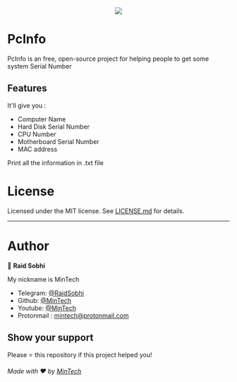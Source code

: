 <div align="center">
<img src="https://i.postimg.cc/bwVMngLn/Capture-d-cran-212.png" >
</div>


# PcInfo

PcInfo is an free, open-source project for helping people to get some system Serial Number 

## Features

It'll give you :
* Computer Name 
* Hard Disk Serial Number 
* CPU Number 
* Motherboard Serial Number 
* MAC address 

Print all the information in .txt file

# License

Licensed under the MIT license. See [LICENSE.md](https://github.com/mintech-dot/PcInfo/blob/main/README.md) for details.

***

# Author

👤 **Raid Sobhi**

My nickname is MinTech
- Telegram: [@RaidSobhi](https://t.me/Sobhi_raid)
- Github: [@MinTech](https://github.com/mintech-dot)
- Youtube: [@MinTech](https://www.youtube.com/channel/UCB2-npj3BTBlO284SYBhpWA)
- Protonmail : mintech@protonmail.com
    
## Show your support

Please ⭐️ this repository if this project helped you!

_Made with ❤️ by [MinTech](https://github.com/mintech-dot)_
